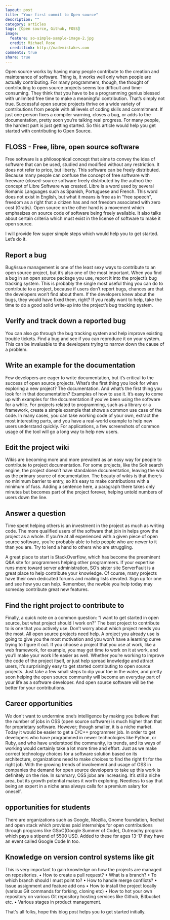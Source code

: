 ```yaml
---
layout: post
title: "Your first commit to Open source"
description: ""
category: articles
tags: [Open source, Github, FOSS]
image:
  feature: so-simple-sample-image-2.jpg
  credit: Michael Rose
  creditlink: http://mademistakes.com
comments: true
share: true
---
```


Open source works by having many people contribute to the creation and maintenance of software. Thing is, it works well only when people are actually contributing. For many programmers, though, the thought of contributing to open source projects seems too difficult and time-consuming. They think that you have to be a programming genius blessed with unlimited free time to make a meaningful contribution. That’s simply not true. Successful open source projects thrive on a wide variety of contributions from people with all levels of coding skills and commitment. If just one person fixes a compiler warning, closes a bug, or adds to the documentation, pretty soon you’re talking real progress. For many people, the hardest part is just getting started. So this article would help you get started with contributing to Open Source.

## FLOSS - Free, libre, open source software

Free software is a philosophical concept that aims to convey the idea of software that can be used, studied and modified without any restriction. It does not refer to price, but liberty. This software can be freely distributed. Because many people can confuse the concept of free software with freeware (closed-source software freely distributed by the author) the concept of Libre Software was created. Libre is a word used by several Romanic Languages such as Spanish, Portuguese and French. This word does not exist in English, but what it means is free as in "free speech", freedom as a right that a citizen has and not freedom associated with zero cost (Gratis). Open source on the other hand is a movement which emphasizes on source code of software being freely available. It also talks about certain criteria which must exist in the license of software to make it open source.

I will provide few super simple steps which would help you to get started. Let’s do it. 


## Report a bug

Bug/issue management is one of the least sexy ways to contribute to an open source project, but it’s also one of the most important.
When you find a bug in an open source package you use, report it into the project’s bug tracking system. This is probably the single most useful thing you can do to contribute to a project, because if users don’t report bugs, chances are that the developers won’t find about them. If the developers knew about the bugs, they would have fixed them, right? If you really want to help, take the time to do a good solid write-up into the project’s bug tracking system. 

## Verify and track down a reported bug

You can also go through the bug tracking system and help improve existing trouble tickets. Find a bug and see if you can reproduce it on your system. This can be invaluable to the developers trying to narrow down the cause of a problem.

## Write an example for the documentation

Few developers are eager to write documentation, but it’s critical to the success of open source projects. What’s the first thing you look for when exploring a new project? The documentation. And what’s the first thing you look for in that documentation? Examples of how to use it.
It’s easy to come up with examples for the documentation if you’ve been using the software for a while. For projects related to programming, such as a library or a framework, create a simple example that shows a common use case of the code. In many cases, you can take working code of your own, extract the most interesting parts, and you have a real-world example to help new users understand quickly.
For applications, a few screenshots of common usage of the tool will go a long way to help new users.

## Edit the project wiki

Wikis are becoming more and more prevalent as an easy way for people to contribute to project documentation. For some projects, like the Solr search engine, the project doesn’t have standalone documentation, leaving the wiki as the primary source of documentation.
The beauty of wikis is that there’s no minimum barrier to entry, so it’s easy to make contributions with a minimum of fuss. Adding a sentence here, a paragraph there takes only minutes but becomes part of the project forever, helping untold numbers of users down the line.


## Answer a question

Time spent helping others is an investment in the project as much as writing code. The more qualified users of the software that join in helps grow the project as a whole. If you’re at all experienced with a given piece of open source software, you’re probably able to help people who are newer to it than you are. Try to lend a hand to others who are struggling.

A great place to start is StackOverflow, which has become the preeminent Q&A site for programmers helping other programmers. If your expertise runs more toward server administration, SO’s sister site ServerFault is a great place to help contribute your knowledge.
Of course, many projects have their own dedicated forums and mailing lists devoted. Sign up for one and see how you can help. Remember, the newbie you help today may someday contribute great new features.


## Find the right project to contribute to

Finally, a quick note on a common question: “I want to get started in open source, but what project should I work on?”
The best project to contribute to is one that you actively use. Don’t worry about which project needs you the most. All open source projects need help. A project you already use is going to give you the most motivation and you won’t have a learning curve trying to figure it out. If you choose a project that you use at work, like a web framework, for example, you may get time to work on it at work, and you’ll make your work life easier as well.
Whether you’re working to improve the code of the project itself, or just help spread knowledge and attract users, it’s surprisingly easy to get started contributing to open source projects. Just take a few small steps to dip your toe in the water, and pretty soon helping the open source community will become an everyday part of your life as a software developer. And open source software will be the better for your contributions.


## Career opportunities

We don't want to undermine one’s intelligence by making you believe that the number of jobs in OSS (open source software) is much higher than that for proprietary software. However; though smaller, it is a niche market. Today it would be easier to get a C/C++ programmer job. In order to get developers who have programmed in newer technologies like Python, or Ruby, and who have understood the community, its trends, and its ways of working would certainly take a lot more time and effort. Just as we make correct technology choices for a software solution based on its architecture, organizations need to make choices to find the right fit for the right job. With the growing trends of involvement and usage of OSS in companies the demand for open source developers to take up this work is definitely on the rise. In summary, OSS jobs are increasing. It’s still a niche area, but its growth potential makes it worth exploring. Needless to say that being an expert in a niche area always calls for a premium salary for oneself.

## opportunities for students

There are organizations such as Google, Mozilla, Gnome foundation, Redhat and open stack which provides paid internships for open contributions through programs like GSoC(Google Summer of Code), Outreachy program which pays a stipend of 5500 USD.  Added to these for ages 13-17 they have an event called Google Code In too. 

## Knowledge on version control systems like git

This is very important to gain knowledge on how the projects are managed on repositories. 
•	How to create a pull request?
•	What is a branch? 
•	To which branch should I must point to?
•	How to handle merge conflicts? 
•	Issue assignment and feature add ons
•	How to install the project locally (various Git commands for forking, cloning etc) 
•	How to hot your own repository on various Git repository hosting services like Github, Bitbucket etc. 
•	Various stages in product management. 


That's all folks, hope this blog post helps you to get started initially.